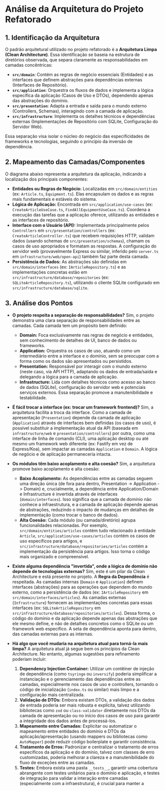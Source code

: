 # Análise da Arquitetura do Projeto Refatorado

## 1. Identificação da Arquitetura

O padrão arquitetural utilizado no projeto refatorado é a **Arquitetura Limpa (Clean Architecture)**. Essa identificação se baseia na estrutura de diretórios observada, que separa claramente as responsabilidades em camadas concêntricas:

*   **`src/domain`**: Contém as regras de negócio essenciais (Entidades) e as interfaces que definem abstrações para dependências externas (Interfaces de Repositório).
*   **`src/application`**: Orquestra os fluxos de dados e implementa a lógica específica da aplicação (Casos de Uso e DTOs), dependendo apenas das abstrações do domínio.
*   **`src/presentation`**: Adapta a entrada e saída para o mundo externo (Controllers, Schemas), interagindo com a camada de aplicação.
*   **`src/infrastructure`**: Implementa os detalhes técnicos e dependências externas (Implementações de Repositório com SQLite, Configuração do Servidor Web).

Essa separação visa isolar o núcleo do negócio das especificidades de frameworks e tecnologias, seguindo o princípio da inversão de dependência.

## 2. Mapeamento das Camadas/Componentes

O diagrama abaixo representa a arquitetura da aplicação, indicando a localização dos principais componentes:

<!-- Incluir diagrama aqui -->

*   **Entidades ou Regras de Negócio:** Localizadas em `src/domain/entities` (ex: `Article.ts`, `Equipment.ts`). Elas encapsulam os dados e as regras mais fundamentais e estáveis do sistema.
*   **Lógica de Aplicação:** Encontrada em `src/application/use-cases` (ex: `CreateArticleUseCase.ts`, `FindAllEquipmentUseCase.ts`). Coordena a execução das tarefas que a aplicação oferece, utilizando as entidades e as interfaces de repositório.
*   **Interface com o Usuário (API):** Implementada principalmente pelos `Controllers` em `src/presentation/controllers` (ex: `CreateArticleController.ts`) que recebem requisições HTTP, validam dados (usando schemas de `src/presentation/schemas`), chamam os casos de uso apropriados e formatam as respostas. A configuração do servidor web (provavelmente Express ou similar, inferido pelo `server.ts` em `infrastructure/web/open-api`) também faz parte desta camada.
*   **Persistência de Dados:** As abstrações são definidas em `src/domain/interfaces` (ex: `IArticleRepository.ts`) e as implementações concretas estão em `src/infrastructure/database/repositories` (ex: `SQLiteArticleRepository.ts`), utilizando o cliente SQLite configurado em `src/infrastructure/database/sqlite`.

## 3. Análise dos Pontos

*   **O projeto respeita a separação de responsabilidades?**
    Sim, o projeto demonstra uma clara separação de responsabilidades entre as camadas. Cada camada tem um propósito bem definido:
    *   **Domain:** Foca exclusivamente nas regras de negócio e entidades, sem conhecimento de detalhes de UI, banco de dados ou frameworks.
    *   **Application:** Orquestra os casos de uso, atuando como um intermediário entre a interface e o domínio, sem se preocupar com a forma como os dados são apresentados ou persistidos.
    *   **Presentation:** Responsável por interagir com o mundo externo (neste caso, via API HTTP), adaptando os dados de entrada/saída e delegando a lógica para a camada de aplicação.
    *   **Infrastructure:** Lida com detalhes técnicos como acesso ao banco de dados (SQLite), configuração do servidor web e potenciais serviços externos. Essa separação promove a manutenibilidade e testabilidade.

*   **É fácil trocar a interface (ex: trocar um framework frontend)?**
    Sim, a arquitetura facilita a troca da interface. Como a camada de apresentação (`Presentation`) depende da camada de aplicação (`Application`) através de interfaces bem definidas (os casos de uso), é possível substituir a implementação atual da API (baseada em `infrastructure/web` e `presentation/controllers`) por outra, como uma interface de linha de comando (CLI), uma aplicação desktop ou até mesmo um framework web diferente (ex: Fastify em vez de Express/Koa), sem impactar as camadas `Application` e `Domain`. A lógica de negócio e de aplicação permaneceria intacta.

*   **Os módulos têm baixo acoplamento e alta coesão?**
    Sim, a arquitetura promove baixo acoplamento e alta coesão:
    *   **Baixo Acoplamento:** As dependências entre as camadas seguem uma direção única (de fora para dentro, Presentation -> Application -> Domain) e, crucialmente, a dependência entre Application/Domain e Infrastructure é invertida através de interfaces (`domain/interfaces`). Isso significa que a camada de domínio não conhece a infraestrutura, e a camada de aplicação depende apenas de abstrações, reduzindo o impacto de mudanças em detalhes de implementação (como trocar o banco de dados).
    *   **Alta Coesão:** Cada módulo (ou camada/diretório) agrupa funcionalidades relacionadas. Por exemplo, `src/domain/entities/articles` contém tudo relacionado à entidade `Article`, `src/application/use-cases/articles` contém os casos de uso específicos para artigos, e `src/infrastructure/database/repositories/articles` contém a implementação da persistência para artigos. Isso torna o código mais organizado e compreensível.

*   **Existe alguma dependência "invertida", onde a lógica de domínio não depende de tecnologias externas?**
    Sim, este é um pilar da Clean Architecture e está presente no projeto. A **Regra da Dependência** é respeitada. As camadas internas (`Domain` e `Application`) definem interfaces (abstrações) para as operações que dependem do mundo externo, como a persistência de dados (ex: `IArticleRepository` em `src/domain/interfaces/articles`). As camadas externas (`Infrastructure`) fornecem as implementações concretas para essas interfaces (ex: `SQLiteArticleRepository` em `src/infrastructure/database/repositories/articles`). Dessa forma, o código do domínio e da aplicação depende apenas das abstrações que ele mesmo define, e não de detalhes concretos como o SQLite ou um framework web específico. A seta de dependência aponta para dentro, das camadas externas para as internas.

*   **Há algo que você mudaria na arquitetura atual para torná-la mais limpa?**
    A arquitetura atual já segue bem os princípios da Clean Architecture. No entanto, algumas sugestões para refinamento poderiam incluir:
    1.  **Dependency Injection Container:** Utilizar um contêiner de injeção de dependência (como `tsyringe` ou `inversify`) poderia simplificar a instanciação e o gerenciamento das dependências entre as camadas, especialmente nos casos de uso e controllers, tornando o código de inicialização (`index.ts` ou similar) mais limpo e a configuração mais centralizada.
    2.  **Validação de DTOs:** Embora existam DTOs, a validação dos dados de entrada poderia ser mais robusta e explícita, talvez utilizando bibliotecas como `zod` ou `class-validator` diretamente nos DTOs da camada de apresentação ou no início dos casos de uso para garantir a integridade dos dados antes de processá-los.
    3.  **Mapeamento entre Camadas:** Explicitar ou automatizar o mapeamento entre entidades do domínio e DTOs da aplicação/apresentação (usando mappers ou bibliotecas como `AutoMapper`) pode reduzir código boilerplate e garantir consistência.
    4.  **Tratamento de Erros:** Padronizar e centralizar o tratamento de erros específicos da aplicação e do domínio, talvez com classes de erro customizadas, poderia melhorar a clareza e a manutenibilidade do fluxo de exceções entre as camadas.
    5.  **Testes:** Embora exista uma pasta `__tests__`, garantir uma cobertura abrangente com testes unitários para o domínio e aplicação, e testes de integração para validar a interação entre camadas (especialmente com a infraestrutura), é crucial para manter a 
